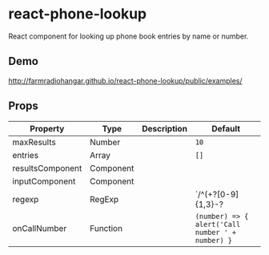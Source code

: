 # react-phone-lookup

React component for looking up phone book entries by name or number.

## Demo

http://farmradiohangar.github.io/react-phone-lookup/public/examples/

## Props

| Property         | Type                     | Description   | Default      | 
| ---------------- | ------------------------ | ------------- | ------------ |
| maxResults       | Number                   |               | `10`           |
| entries          | Array                    |               | `[]`           |
| resultsComponent | Component                |               |              |
| inputComponent   | Component                |               |              |
| regexp           | RegExp                   |               | `/^(\+?[0-9]{1,3}\-?|0)[0123456789]{9}$/` |
| onCallNumber     | Function                 |               | `(number) => { alert('Call number ' + number) }` | 

